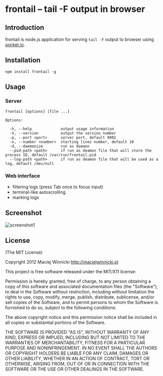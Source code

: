 # frontail – tail -F output in browser

## Introduction

frontail is node.js application for serving `tail -F` output to browser using [socket.io](http://socket.io/).

## Installation

    npm install frontail -g

## Usage

### Server 

    frontail [options] [file ...]

    Options:

      -h, --help             output usage information
      -V, --version          output the version number
      -p, --port <port>      server port, default 9001
      -n, --number <number>  starting lines number, default 10
      -d, --daemonize        run as daemon
      --pid-path <path>      if run as deamon file that will store the process ID, default /var/run/frontail.pid
      --log-path <path>      if run as deamon file that will be used as a log, default /dev/null

### Web interface 

* filtering logs (press Tab once to focus input)
* terminal-like autoscrolling
* marking logs

## Screenshot

![screenshot1](http://dl.dropbox.com/u/3101412/frontail1.png)

## License

(The MIT License)

Copyright 2012 Maciej Winnicki http://maciejwinnicki.pl

This project is free software released under the MIT/X11 license:

Permission is hereby granted, free of charge, to any person obtaining a copy
of this software and associated documentation files (the "Software"), to deal
in the Software without restriction, including without limitation the rights
to use, copy, modify, merge, publish, distribute, sublicense, and/or sell
copies of the Software, and to permit persons to whom the Software is
furnished to do so, subject to the following conditions:

The above copyright notice and this permission notice shall be included in
all copies or substantial portions of the Software.

THE SOFTWARE IS PROVIDED "AS IS", WITHOUT WARRANTY OF ANY KIND, EXPRESS OR
IMPLIED, INCLUDING BUT NOT LIMITED TO THE WARRANTIES OF MERCHANTABILITY,
FITNESS FOR A PARTICULAR PURPOSE AND NONINFRINGEMENT. IN NO EVENT SHALL THE
AUTHORS OR COPYRIGHT HOLDERS BE LIABLE FOR ANY CLAIM, DAMAGES OR OTHER
LIABILITY, WHETHER IN AN ACTION OF CONTRACT, TORT OR OTHERWISE, ARISING FROM,
OUT OF OR IN CONNECTION WITH THE SOFTWARE OR THE USE OR OTHER DEALINGS IN
THE SOFTWARE.

